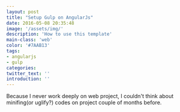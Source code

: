 ```yaml
---
layout: post
title: "Setup Gulp on AngularJs"
date: 2016-05-08 20:35:48
image: '/assets/img/'
description: 'How to use this template'
main-class: 'web'
color: '#7AAB13'
tags:
- angularjs
- gulp
categories:
twitter_text: ''
introduction: ''
---
```


Because I never work deeply on web project, I couldn't think about minifing(or uglify?) codes on project couple of months before. 
